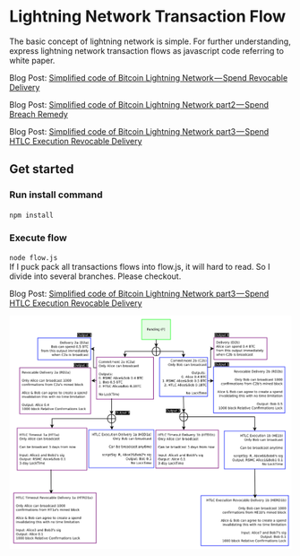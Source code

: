# Lightning Network Transaction Flow

The basic concept of lightning network is simple. For further understanding, express lightning network transaction flows as javascript code referring to white paper.

Blog Post: [Simplified code of Bitcoin Lightning Network — Spend Revocable Delivery](https://medium.com/@t.tak/simplified-code-of-bitcoin-lightning-network-spend-revocable-delivery-90e50f0256d5)

Blog Post: [Simplified code of Bitcoin Lightning Network part2 — Spend Breach Remedy](https://medium.com/@t.tak/simplified-code-of-bitcoin-lightning-network-part2-spend-breach-remedy-997de8a21f29)

Blog Post: [Simplified code of Bitcoin Lightning Network part3 — Spend HTLC Execution Revocable Delivery](https://medium.com/@t.tak/simplified-code-of-bitcoin-lightning-network-part3-spend-htlc-execution-revocable-delivery-49991e3cfe34)

## Get started

### Run install command
`npm install`

### Execute flow
`node flow.js`<br>
If I puck pack all transactions flows into flow.js, it will hard to read. So I divide into several branches. Please checkout.


Blog Post: [Simplified code of Bitcoin Lightning Network part3 — Spend HTLC Execution Revocable Delivery](https://medium.com/@t.tak/simplified-code-of-bitcoin-lightning-network-part3-spend-htlc-execution-revocable-delivery-49991e3cfe34)
<br>

![alt Fig12 of white paper](Fig12.png)
